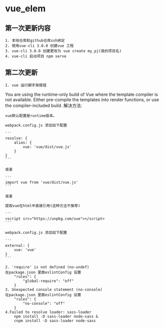 # vue_elem
## 第一次更新内容
    1. 本地仓库和github仓库ssh绑定
    2. 使用vue-cli 3.0.0 创建vue 工程
    3. vue-cli 3.0.0 创建更改为 vue create my_pj(我的项目名)
    4. vue-cli 启动项目 npm serve
## 第二次更新
    1. vue 运行脚手架报错
You are using the runtime-only build of Vue where the template compiler is not available. Either pre-compile the templates into render functions, or use the compiler-included build.
    解决方法:

    vue默认配置是runtime版本。

    webpack.config.js 添加如下配置

    ```
    resolve: {
        alias: {
            vue: 'vue/dist/vue.js'
        }
    }
    ```

    或者

    ```
    import vue from 'vue/dist/vue.js'
    ```

    或者

    提取vue在html中直接引用(这种方法不推荐)

    ```
    <script src="https://unpkg.com/vue"></script>
    ```

    webpack.config.js 添加如下配置

    ```
    external: {
        vue: 'vue'
    }
    ```

    2. 'require' is not defined (no-undef)
    在package.json 里面eslintConfig 设置
        "rules": {
            "global-require": "off"
        }
    3. Unexpected console statement (no-console)
    在package.json 里面eslintConfig 设置
        "rules": {
            "no-console": "off"
        }
    4.Failed to resolve loader: sass-loader
        npm install -D sass-loader node-sass &
        cnpm install -D sass-loader node-sass



